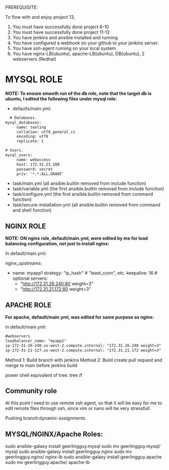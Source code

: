 PREREQUISITE:

To flow with and enjoy project 13, 

1. You must have successfully done project 6-10
2. You must have successfully done project 11-12
3. You have jenkins and ansible installed and running
4. You have configured a webhook on your github to your jenkins server.
5. You have ssh-agent running on your local system.
6. You have nginx-LB(ubuntu), apache-LB(ubuntu), DB(ubuntu), 2 webservers (Redhat)

# MYSQL ROLE

**NOTE: To ensure smooth run of the db role, note that the target db is ubuntu, I edited the following files under mysql role:**

* defaults/main.yml:
```markdown
  # Databases.
mysql_databases: 
   - name: tooling
     collation: utf8_general_ci
     encoding: utf8
     replicate: 1

# Users.
mysql_users: 
   - name: webaccess
     host: 172.31.23.108
     password: secret
     priv: '*.*:ALL,GRANT'
```

* task/main.yml (all ansible.builtin removed from include function)
* task/variable.yml (the first ansible.builtin removed from include function)
* task/configure.yml (the first ansible.builtin removed from command function)
* task/secure-installation.yml (all ansible.builtin removed from command and shell function)

## NGINX ROLE
**NOTE: ON nginx role, default/main.yml, were edited by me for load balancing configuration, not just to install nginx:**

In default/main.yml:

nginx_upstreams: 
 - name: myapp1
   strategy: "ip_hash" # "least_conn", etc.
   keepalive: 16 # optional
   servers:
     - "http://172.31.26.240:80 weight=3"
     - "http://172.31.21.172:80 weight=3"


## APACHE ROLE

**For apache, default/main.yml, was edited for same purpose as nginx:**

in default/main.yml:

```markdown
#webservers
loadbalancer_name: "myapp1"
ip-172-31-26-240.us-west-2.compute.internal: "172.31.26.240 weight=3"
ip-172-31-21-127.us-west-2.compute.internal: "172.31.21.172 weight=3"
```

Method 1: Build branch with jenkins
Method 2: Build create pull request and merge to main before jenkins build

power shell equivalent of tree: tree /f

## Community role

At this point I need to use remote ssh agent, so that it will be easy for me to edit remote files through ssh, since vim or nano will be very stressfull.

Pushing branch:dynamic-assignments

## MYSQL/NGINX/Apache Roles:
sudo ansible-galaxy install geerlingguy.mysql
sudo mv geerlingguy.mysql/ mysql
sudo ansible-galaxy install geerlingguy.nginx
sudo mv geerlingguy.nginx/ nginx-lb
sudo ansible-galaxy install geerlingguy.apache
sudo mv geerlingguy.apache/ apache-lb


